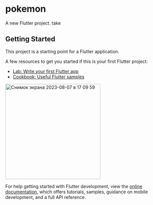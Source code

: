 # pokemon

A new Flutter project.
take
## Getting Started

This project is a starting point for a Flutter application.

A few resources to get you started if this is your first Flutter project:

- [Lab: Write your first Flutter app](https://docs.flutter.dev/get-started/codelab)
- [Cookbook: Useful Flutter samples](https://docs.flutter.dev/cookbook)
<img width="298" alt="Снимок экрана 2023-08-07 в 17 09 59" src="https://github.com/TalgatBatyrov/Pokemon/assets/90198155/f7042815-36aa-4738-8c79-fb8f16640a89">

For help getting started with Flutter development, view the
[online documentation](https://docs.flutter.dev/), which offers tutorials,
samples, guidance on mobile development, and a full API reference.
